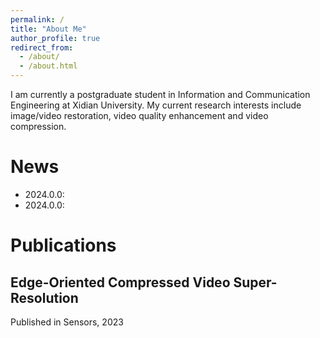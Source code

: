 ```yaml
---
permalink: /
title: "About Me"
author_profile: true
redirect_from: 
  - /about/
  - /about.html
---
```


I am currently a postgraduate student in Information and Communication Engineering at Xidian University. My current research interests include image/video restoration, video quality enhancement and video compression.

# News

- 2024.0.0:
- 2024.0.0: 


# Publications

## Edge-Oriented Compressed Video Super-Resolution
Published in Sensors, 2023
